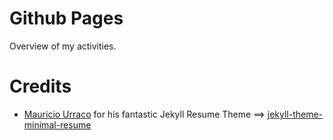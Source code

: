 # Github Pages 

Overview of my activities.

# Credits

- [Mauricio Urraco](https://github.com/murraco) for his fantastic Jekyll Resume Theme ==> [jekyll-theme-minimal-resume](https://github.com/murraco/jekyll-theme-minimal-resume)